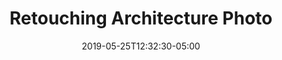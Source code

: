 ---
title: "Retouching Architecture Photo"
date: 2019-05-25T12:32:30-05:00
image: "img/mcarchretouch19.jpg"
---